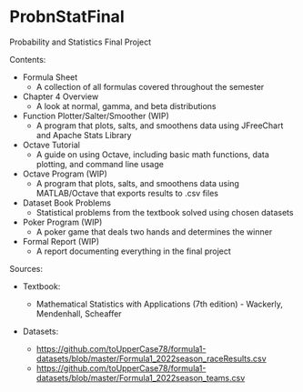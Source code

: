 # ProbnStatFinal
Probability and Statistics Final Project

Contents:

- Formula Sheet
  - A collection of all formulas covered throughout the semester
- Chapter 4 Overview
  - A look at normal, gamma, and beta distributions
- Function Plotter/Salter/Smoother (WIP)
  - A program that plots, salts, and smoothens data using JFreeChart and Apache Stats Library
- Octave Tutorial
  - A guide on using Octave, including basic math functions, data plotting, and command line usage
- Octave Program (WIP)
  - A program that plots, salts, and smoothens data using MATLAB/Octave that exports results to .csv files
- Dataset Book Problems
  - Statistical problems from the textbook solved using chosen datasets
- Poker Program (WIP)
  - A poker game that deals two hands and determines the winner
- Formal Report (WIP)
  - A report documenting everything in the final project

Sources:

- Textbook:
  - Mathematical Statistics with Applications (7th edition) - Wackerly, Mendenhall, Scheaffer

- Datasets:
  - https://github.com/toUpperCase78/formula1-datasets/blob/master/Formula1_2022season_raceResults.csv
  - https://github.com/toUpperCase78/formula1-datasets/blob/master/Formula1_2022season_teams.csv
